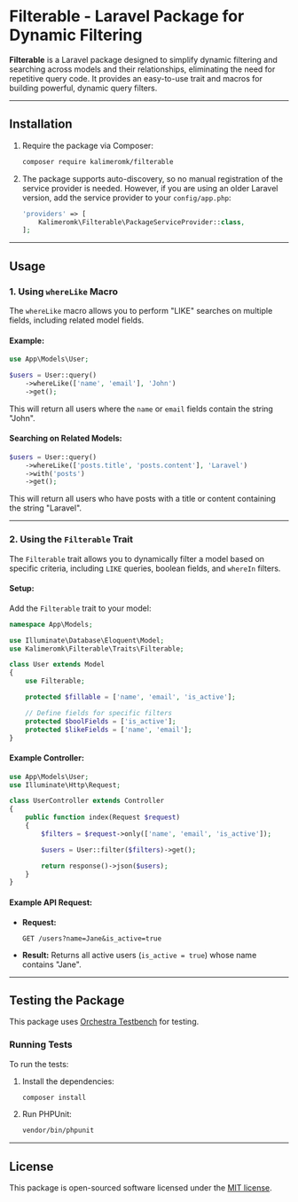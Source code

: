 
# Filterable - Laravel Package for Dynamic Filtering

**Filterable** is a Laravel package designed to simplify dynamic filtering and searching across models and their relationships, eliminating the need for repetitive query code. It provides an easy-to-use trait and macros for building powerful, dynamic query filters.

---

## Installation

1. Require the package via Composer:
   ```bash
   composer require kalimeromk/filterable
   ```

2. The package supports auto-discovery, so no manual registration of the service provider is needed. However, if you are using an older Laravel version, add the service provider to your `config/app.php`:
   ```php
   'providers' => [
       Kalimeromk\Filterable\PackageServiceProvider::class,
   ];
   ```

---

## Usage

### 1. Using `whereLike` Macro

The `whereLike` macro allows you to perform "LIKE" searches on multiple fields, including related model fields.

#### Example:

```php
use App\Models\User;

$users = User::query()
    ->whereLike(['name', 'email'], 'John')
    ->get();
```

This will return all users where the `name` or `email` fields contain the string "John".

#### Searching on Related Models:

```php
$users = User::query()
    ->whereLike(['posts.title', 'posts.content'], 'Laravel')
    ->with('posts')
    ->get();
```

This will return all users who have posts with a title or content containing the string "Laravel".

---

### 2. Using the `Filterable` Trait

The `Filterable` trait allows you to dynamically filter a model based on specific criteria, including `LIKE` queries, boolean fields, and `whereIn` filters.

#### Setup:
Add the `Filterable` trait to your model:

```php
namespace App\Models;

use Illuminate\Database\Eloquent\Model;
use Kalimeromk\Filterable\Traits\Filterable;

class User extends Model
{
    use Filterable;

    protected $fillable = ['name', 'email', 'is_active'];

    // Define fields for specific filters
    protected $boolFields = ['is_active'];
    protected $likeFields = ['name', 'email'];
}
```

#### Example Controller:

```php
use App\Models\User;
use Illuminate\Http\Request;

class UserController extends Controller
{
    public function index(Request $request)
    {
        $filters = $request->only(['name', 'email', 'is_active']);

        $users = User::filter($filters)->get();

        return response()->json($users);
    }
}
```

#### Example API Request:
- **Request:**
  ```
  GET /users?name=Jane&is_active=true
  ```
- **Result:**
  Returns all active users (`is_active = true`) whose name contains "Jane".

---

## Testing the Package

This package uses [Orchestra Testbench](https://github.com/orchestral/testbench) for testing.

### Running Tests

To run the tests:

1. Install the dependencies:
   ```bash
   composer install
   ```

2. Run PHPUnit:
   ```bash
   vendor/bin/phpunit
   ```

---

## License

This package is open-sourced software licensed under the [MIT license](https://opensource.org/licenses/MIT).
